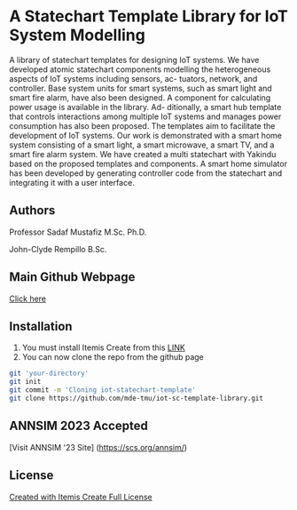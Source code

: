 # A Statechart Template Library for IoT System Modelling

A library of statechart templates for designing IoT systems. We have developed
atomic statechart components modelling the heterogeneous aspects of IoT systems including sensors, ac-
tuators, network, and controller. Base system units for smart systems, such as smart light and smart fire
alarm, have also been designed. A component for calculating power usage is available in the library. Ad-
ditionally, a smart hub template that controls interactions among multiple IoT systems and manages power
consumption has also been proposed. The templates aim to facilitate the development of IoT systems. Our
work is demonstrated with a smart home system consisting of a smart light, a smart microwave, a smart
TV, and a smart fire alarm system. We have created a multi statechart with Yakindu based on the proposed
templates and components. A smart home simulator has been developed by generating controller code from
the statechart and integrating it with a user interface.

## Authors
Professor Sadaf Mustafiz M.Sc. Ph.D.

John-Clyde Rempillo B.Sc.
## Main Github Webpage
[Click here](https://clyderemp.github.io/iot-statechart-template-webpage/index.html)

## Installation

1. You must install Itemis Create from this [LINK](https://www.itemis.com/en/products/itemis-create/)
2. You can now clone the repo from the github page
```bash
git 'your-directory'
git init 
git commit -m 'Cloning iot-statechart-template'
git clone https://github.com/mde-tmu/iot-sc-template-library.git
```

## ANNSIM 2023 Accepted
[Visit ANNSIM '23 Site] (https://scs.org/annsim/)
## License

[Created with Itemis Create Full License]([https://choosealicense.com/licenses/mit/](https://www.itemis.com/en/products/itemis-create/licenses?hsCtaTracking=212c4840-8e69-4947-8867-9f5b7ab84d2b%7C509ee4a4-cb40-41cc-807f-155161e5a428))
